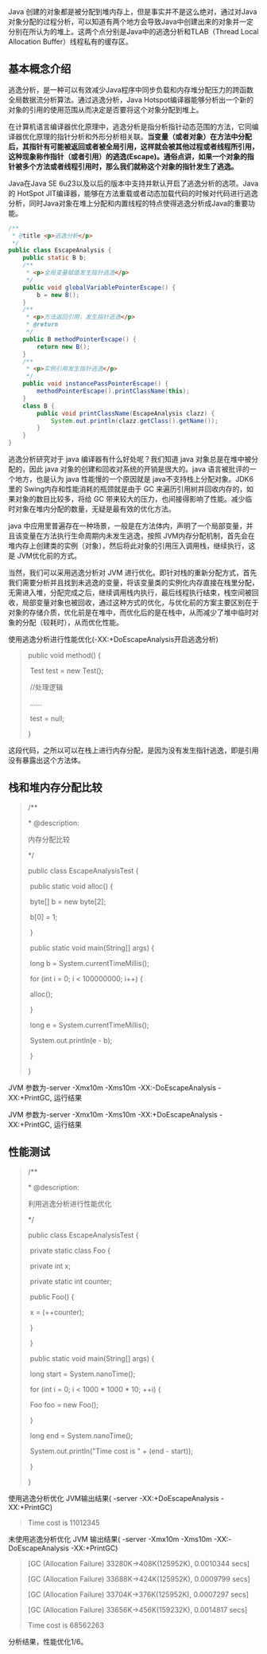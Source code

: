 

Java 创建的对象都是被分配到堆内存上，但是事实并不是这么绝对，通过对Java对象分配的过程分析，可以知道有两个地方会导致Java中创建出来的对象并一定分别在所认为的堆上。这两个点分别是Java中的逃逸分析和TLAB（Thread Local Allocation Buffer）线程私有的缓存区。



## 基本概念介绍



逃逸分析，是一种可以有效减少Java程序中同步负载和内存堆分配压力的跨函数全局数据流分析算法。通过逃逸分析，Java Hotspot编译器能够分析出一个新的对象的引用的使用范围从而决定是否要将这个对象分配到堆上。



在计算机语言编译器优化原理中，逃逸分析是指分析指针动态范围的方法，它同编译器优化原理的指针分析和外形分析相关联。**当变量（或者对象）在方法中分配后，其指针有可能被返回或者被全局引用，这样就会被其他过程或者线程所引用，这种现象称作指针（或者引用）的逃逸(Escape)。通俗点讲，如果一个对象的指针被多个方法或者线程引用时，那么我们就称这个对象的指针发生了逃逸。**



Java在Java SE 6u23以及以后的版本中支持并默认开启了逃逸分析的选项。Java的 HotSpot JIT编译器，能够在方法重载或者动态加载代码的时候对代码进行逃逸分析，同时Java对象在堆上分配和内置线程的特点使得逃逸分析成Java的重要功能。



```java
/**
 * @title <p>逃逸分析</p>
 */
public class EscapeAnalysis {
    public static B b;
    /**
     * <p>全局变量赋值发生指针逃逸</p>
     */
    public void globalVariablePointerEscape() {
        b = new B();
    }
    /**
     * <p>方法返回引用，发生指针逃逸</p>
     * @return
     */
    public B methodPointerEscape() {
        return new B();
    }
    /**
     * <p>实例引用发生指针逃逸</p>
     */
    public void instancePassPointerEscape() {
        methodPointerEscape().printClassName(this);
    }
    class B {
        public void printClassName(EscapeAnalysis clazz) {
            System.out.println(clazz.getClass().getName());
        }
    }
}
```



逃逸分析研究对于 java 编译器有什么好处呢？我们知道 java 对象总是在堆中被分配的，因此 java 对象的创建和回收对系统的开销是很大的。java 语言被批评的一个地方，也是认为 java 性能慢的一个原因就是 java不支持栈上分配对象。JDK6里的 Swing内存和性能消耗的瓶颈就是由于 GC 来遍历引用树并回收内存的，如果对象的数目比较多，将给 GC 带来较大的压力，也间接得影响了性能。减少临时对象在堆内分配的数量，无疑是最有效的优化方法。

java 中应用里普遍存在一种场景，一般是在方法体内，声明了一个局部变量，并且该变量在方法执行生命周期内未发生逃逸，按照 JVM内存分配机制，首先会在堆内存上创建类的实例（对象），然后将此对象的引用压入调用栈，继续执行，这是 JVM优化前的方式。

当然，我们可以采用逃逸分析对 JVM 进行优化。即针对栈的重新分配方式，首先我们需要分析并且找到未逃逸的变量，将该变量类的实例化内存直接在栈里分配，无需进入堆，分配完成之后，继续调用栈内执行，最后线程执行结束，栈空间被回收，局部变量对象也被回收，通过这种方式的优化，与优化前的方案主要区别在于对象的存储介质，优化前是在堆中，而优化后的是在栈中，从而减少了堆中临时对象的分配（较耗时），从而优化性能。



使用逃逸分析进行性能优化(-XX:+DoEscapeAnalysis开启逃逸分析)



> public void method() {
>
> ​    Test test = new Test();
>
> ​    //处理逻辑
>
> ​    ......
>
> ​    test = null;
>
> }



这段代码，之所以可以在栈上进行内存分配，是因为没有发生指针逃逸，即是引用没有暴露出这个方法体。



## 栈和堆内存分配比较





> /**
>
>  \* @description: <p>内存分配比较</p>
>
>  */
>
> public class EscapeAnalysisTest {
>
> ​    public static void alloc() {
>
> ​        byte[] b = new byte[2];
>
> ​        b[0] = 1;
>
> ​    }
>
> ​    public static void main(String[] args) {
>
> ​        long b = System.currentTimeMillis();
>
> ​        for (int i = 0; i < 100000000; i++) {
>
> ​            alloc();
>
> ​        }
>
> ​        long e = System.currentTimeMillis();
>
> ​        System.out.println(e - b);
>
> ​    }
>
> }



JVM 参数为-server -Xmx10m -Xms10m -XX:-DoEscapeAnalysis -XX:+PrintGC, 运行结果



JVM 参数为-server -Xmx10m -Xms10m -XX:+DoEscapeAnalysis -XX:+PrintGC, 运行结果



## 性能测试



> /**
>
>  \* @description: <p>利用逃逸分析进行性能优化</p>
>
>  */
>
> public class EscapeAnalysisTest {
>
> ​    private static class Foo {
>
> ​        private int x;
>
> ​        private static int counter;
>
> ​        public Foo() {
>
> ​            x = (++counter);
>
> ​        }
>
> ​    }
>
> ​    public static void main(String[] args) {
>
> ​        long start = System.nanoTime();
>
> ​        for (int i = 0; i < 1000 * 1000 * 10; ++i) {
>
> ​            Foo foo = new Foo();
>
> ​        }
>
> ​        long end = System.nanoTime();
>
> ​        System.out.println("Time cost is " + (end - start));
>
> ​    }
>
> }



使用逃逸分析优化 JVM输出结果( -server -XX:+DoEscapeAnalysis -XX:+PrintGC)



> Time cost is 11012345



未使用逃逸分析优化 JVM 输出结果( -server -Xmx10m -Xms10m -XX:-DoEscapeAnalysis -XX:+PrintGC)



> [GC (Allocation Failure)  33280K->408K(125952K), 0.0010344 secs]
>
> [GC (Allocation Failure)  33688K->424K(125952K), 0.0009799 secs]
>
> [GC (Allocation Failure)  33704K->376K(125952K), 0.0007297 secs]
>
> [GC (Allocation Failure)  33656K->456K(159232K), 0.0014817 secs]
>
> Time cost is 68562263



分析结果，性能优化1/6。



